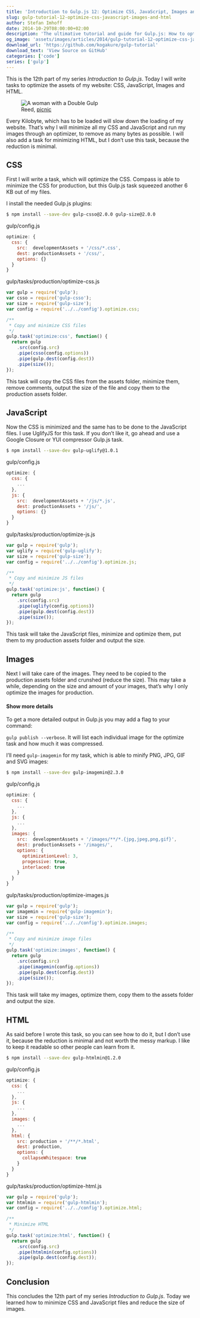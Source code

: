 ```yaml
---
title: 'Introduction to Gulp.js 12: Optimize CSS, JavaScript, Images and HTML'
slug: gulp-tutorial-12-optimize-css-javascript-images-and-html
author: Stefan Imhoff
date: 2014-10-29T08:00:00+02:00
description: 'The ultimative tutorial and guide for Gulp.js: How to optimize CSS, JavaScript, images and HTML to speed up your website.'
og_image: 'assets/images/articles/2014/gulp-tutorial-12-optimize-css-javascript-images-and-html/gulp-tutorial-12.jpg'
download_url: 'https://github.com/kogakure/gulp-tutorial'
download_text: 'View Source on GitHub'
categories: ['code']
series: ['gulp']
---
```


This is the 12th part of my series _Introduction to Gulp.js_. Today I will write tasks to optimize the assets of my website: CSS, JavaScript, Images and HTML.

<figure class="image-figure">
  <img src="/assets/images/articles/2014/gulp-tutorial-12-optimize-css-javascript-images-and-html/gulp-tutorial-12.jpg" alt="A woman with a Double Gulp">
  <figcaption>
  Reed, <a href="https://www.flickr.com/photos/ishatter/3614672744" target="_blank" rel="nofollow" rel="noopener">picnic</a>
  </figcaption>
</figure>

Every Kilobyte, which has to be loaded will slow down the loading of my website. That’s why I will minimize all my CSS and JavaScript and run my images through an optimizer, to remove as many bytes as possible. I will also add a task for minimizing HTML, but I don’t use this task, because the reduction is minimal.

## CSS

First I will write a task, which will optimize the CSS. Compass is able to minimize the CSS for production, but this Gulp.js task squeezed another 6 KB out of my files.

I install the needed Gulp.js plugins:

```bash
$ npm install --save-dev gulp-csso@2.0.0 gulp-size@2.0.0
```

<p class="code-info">gulp/config.js</p>

```javascript
optimize: {
  css: {
    src:  developmentAssets + '/css/*.css',
    dest: productionAssets + '/css/',
    options: {}
  }
}
```

<p class="code-info">gulp/tasks/production/optimize-css.js</p>

```javascript
var gulp = require('gulp');
var csso = require('gulp-csso');
var size = require('gulp-size');
var config = require('../../config').optimize.css;

/**
 * Copy and minimize CSS files
 */
gulp.task('optimize:css', function() {
  return gulp
    .src(config.src)
    .pipe(csso(config.options))
    .pipe(gulp.dest(config.dest))
    .pipe(size());
});
```

This task will copy the CSS files from the assets folder, minimize them, remove comments, output the size of the file and copy them to the production assets folder.

## JavaScript

Now the CSS is minimized and the same has to be done to the JavaScript files. I use UglifyJS for this task. If you don’t like it, go ahead and use a Google Closure or YUI compressor Gulp.js task.

```bash
$ npm install --save-dev gulp-uglify@1.0.1
```

<p class="code-info">gulp/config.js</p>

```javascript
optimize: {
  css: {
    ...
  },
  js: {
    src:  developmentAssets + '/js/*.js',
    dest: productionAssets + '/js/',
    options: {}
  }
}
```

<p class="code-info">gulp/tasks/production/optimize-js.js</p>

```javascript
var gulp = require('gulp');
var uglify = require('gulp-uglify');
var size = require('gulp-size');
var config = require('../../config').optimize.js;

/**
 * Copy and minimize JS files
 */
gulp.task('optimize:js', function() {
  return gulp
    .src(config.src)
    .pipe(uglify(config.options))
    .pipe(gulp.dest(config.dest))
    .pipe(size());
});
```

This task will take the JavaScript files, minimize and optimize them, put them to my production assets folder and output the size.

## Images

Next I will take care of the images. They need to be copied to the production assets folder and crunshed (reduce the size). This may take a while, depending on the size and amount of your images, that’s why I only optimize the images for production.

<aside class="aside-hint" role="complementary">
<h4>Show more details</h4>
  <p>To get a more detailed output in Gulp.js you may add a flag to your command:</p>
  <p><code>gulp publish --verbose</code>. It will list each individual image for the optimize task and how much it was compressed.</p>
</aside>

I’ll need `gulp-imagemin` for my task, which is able to minify PNG, JPG, GIF and SVG images:

```bash
$ npm install --save-dev gulp-imagemin@2.3.0
```

<p class="code-info">gulp/config.js</p>

```javascript
optimize: {
  css: {
    ...
  },
  js: {
    ...
  },
  images: {
    src:  developmentAssets + '/images/**/*.{jpg,jpeg,png,gif}',
    dest: productionAssets + '/images/',
    options: {
      optimizationLevel: 3,
      progessive: true,
      interlaced: true
    }
  }
}
```

<p class="code-info">gulp/tasks/production/optimize-images.js</p>

```javascript
var gulp = require('gulp');
var imagemin = require('gulp-imagemin');
var size = require('gulp-size');
var config = require('../../config').optimize.images;

/**
 * Copy and minimize image files
 */
gulp.task('optimize:images', function() {
  return gulp
    .src(config.src)
    .pipe(imagemin(config.options))
    .pipe(gulp.dest(config.dest))
    .pipe(size());
});
```

This task will take my images, optimize them, copy them to the assets folder and output the size.

## HTML

As said before I wrote this task, so you can see how to do it, but I don’t use it, because the reduction is minimal and not worth the messy markup. I like to keep it readable so other people can learn from it.

```bash
$ npm install --save-dev gulp-htmlmin@1.2.0
```

<p class="code-info">gulp/config.js</p>

```javascript
optimize: {
  css: {
    ...
  },
  js: {
    ...
  },
  images: {
    ...
  },
  html: {
    src: production + '/**/*.html',
    dest: production,
    options: {
      collapseWhitespace: true
    }
  }
}
```

<p class="code-info">gulp/tasks/production/optimize-html.js</p>

```javascript
var gulp = require('gulp');
var htmlmin = require('gulp-htmlmin');
var config = require('../../config').optimize.html;

/**
 * Minimize HTML
 */
gulp.task('optimize:html', function() {
  return gulp
    .src(config.src)
    .pipe(htmlmin(config.options))
    .pipe(gulp.dest(config.dest));
});
```

## Conclusion

This concludes the 12th part of my series _Introduction to Gulp.js_. Today we learned how to minimize CSS and JavaScript files and reduce the size of images.
